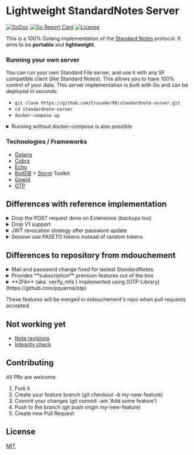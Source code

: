 # Lightweight StandardNotes Server

[![GoDoc](https://img.shields.io/badge/godoc-reference-blue.svg)](https://pkg.go.dev/github.com/mdouchement/standardfile)
[![Go Report Card](https://goreportcard.com/badge/github.com/mdouchement/standardfile)](https://goreportcard.com/report/github.com/mdouchement/standardfile)
[![License](https://img.shields.io/github/license/mdouchement/standardfile.svg)](http://opensource.org/licenses/MIT)

This is a 100% Golang implementation of the [Standard Notes](https://docs.standardnotes.com/specification/sync) protocol. It aims to be **portable** and **lightweight**.

### Running your own server

You can run your own Standard File server, and use it with any SF compatible client (like Standard Notes).
This allows you to have 100% control of your data.
This server implementation is built with Go and can be deployed in seconds:

- `git clone https://github.com/Crusader99/standardnote-server.git`
- `cd standardnote-server`
- `docker-compose up`

<details>
<summary>Running without docker-compose is also possible</summary>

`docker run -p 5000:5000 -v ./db:/etc/standardfile/database:z -v ./standardfile.yml:/etc/standardfile/standardfile.yml:z -it $(docker build -q .)`

</details>

### Technologies / Frameworks

- [Golang](https://go.dev/)
- [Cobra](https://github.com/spf13/cobra)
- [Echo](https://github.com/labstack/echo)
- [BoltDB](https://github.com/etcd-io/bbolt) + [Storm](https://github.com/asdine/storm) Toolkit
- [Gowid](https://github.com/gcla/gowid)
- [OTP](https://github.com/pquerna/otp)


## Differences with reference implementation

<details>
<summary>Drop the POST request done on Extensions (backups too)</summary>

> This feature is pretty undocumented and I feel uncomfortable about the outgoing traffic from my server on unknown URLs.

</details>

<details>
<summary>Drop V1 support</summary>

> All stuff used in v1 and not in v2 nor v3

</details>

<details>
<summary>JWT revocation strategy after password update</summary>

> Reference implementation use a pw_hash claim to check if the user has changed their pw and thus forbid them from access if they have an old jwt.

<hr>

> Here we will revoke JWT based on its `iat` claim and `User.PasswordUpdatedAt` field.
> Looks more safer than publicly expose any sort of password stuff.
> See `internal/server/middlewares/current_user.go`

</details>

<details>
<summary>Session use PASETO tokens instead of random tokens</summary>

> Here we will be using PASETO to strengthen authentication to ensure that the tokens are issued by the server.

</details>

## Differences to repository from mdouchement

<details>
<summary>Mail and password change fixed for lastest StandardNotes</summary>
Compatible with StandardNotes client version 3.77.1.
</details>

<details>
<summary>Provides **subscription** premium features out of the box</summary>

> This option enables paid features in the official StandardNotes client.
> If you want to enables these features, you should consider to
> donate to the StandardNotes project as they say:
>
> Building Standard Notes has high costs. If everyone evaded contributing financially,
> we would no longer be here to continue to build upon and improve these services for you.
> Please consider [donating](https://standardnotes.com/donate) if you do not plan on purchasing a subscription.
> https://docs.standardnotes.com/self-hosting/subscriptions/
> 
> This project https://github.com/mdouchement/standardfile does not intend to
> conflict with the business model of StandardNotes project or seek compensation.

</details>

<details>
<summary>**2FA** (aka `verify_mfa`) implemented using [OTP-Library](https://github.com/pquerna/otp)</summary>

> Requires enable_subscriptions=true in configuration file.

</details>

These features will be merged in mdouchement's repo when pull requests accepted.

## Not working yet

- [Note revisions](https://github.com/mdouchement/standardfile/issues/31)
- [Integrity check](https://github.com/mdouchement/standardfile/issues/75)

## Contributing

All PRs are welcome.

1. Fork it
2. Create your feature branch (git checkout -b my-new-feature)
3. Commit your changes (git commit -am 'Add some feature')
5. Push to the branch (git push origin my-new-feature)
6. Create new Pull Request

## License

[MIT](https://github.com/Crusader99/standardnote-server/blob/master/LICENSE)